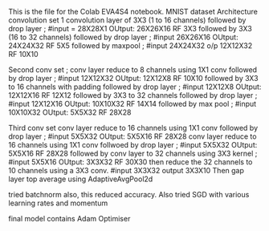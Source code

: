 This is the file for the Colab EVA4S4 notebook. 
MNIST dataset
Architecture
convolution set 1 
           convolution layer of 3X3 (1 to 16 channels) followed by drop layer ; #input = 28X28X1 OUtput: 26X26X16 RF 3X3
           followed by 3X3 (16 to 32 channels)  followed by drop layer ; #input 26X26X16 OUtput: 24X24X32 RF 5X5
           followed by maxpool    ; #input 24X24X32 o/p 12X12X32 RF 10X10
           
Second conv set ;  conv layer reduce to 8 channels using 1X1 conv followed by drop layer  ; #input 12X12X32 OUtput: 12X12X8 RF 10X10 
                  followed by 3X3 to 16 channels with padding followed by drop layer ; #input 12X12X8 OUtput: 12X12X16 RF 12X12 
                  followed by 3X3 to 32 channels followed by drop layer ;  #input 12X12X16 OUtput: 10X10X32 RF 14X14
                  followed by max pool ; #input 10X10X32 OUtput: 5X5X32 RF 28X28 
                  
 Third conv set
              conv layer reduce to 16 channels using 1X1 conv followed by drop layer ; #input 5X5X32 OUtput: 5X5X16 RF 28X28 
              conv layer reduce to 16 channels using 1X1 conv follwoed by drop layer ; #input 5X5X32 OUtput: 5X5X16 RF 28X28 
              followed by conv layer to  32 channels using 3X3 kernel  ; #input 5X5X16 OUtput: 3X3X32 RF 30X30 
              then reduce the 32 channels to 10 channels using a 3X3 conv. #input 3X3X32 output 3X3X10 
              Then gap layer top average using AdaptiveAvgPool2d
              
   tried batchnorm also, this reduced accuracy.
   Also tried SGD with various learning rates and momentum
   
   final model contains Adam Optimiser 
   
              
  
  
              
              
                  

